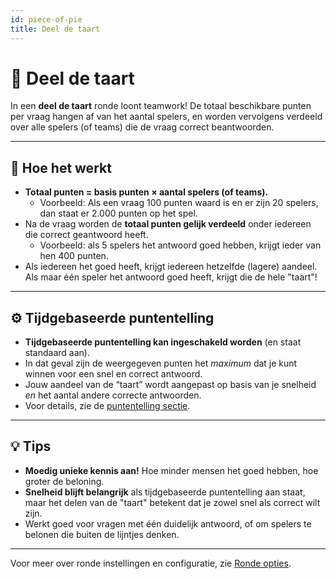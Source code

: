 ```yaml
---
id: piece-of-pie
title: Deel de taart
---
```


# 🥧 Deel de taart

In een **deel de taart** ronde loont teamwork! De totaal beschikbare punten per vraag hangen af van het aantal spelers, en worden vervolgens verdeeld over alle spelers (of teams) die de vraag correct beantwoorden.

---

## 📝 Hoe het werkt

- **Totaal punten = basis punten × aantal spelers (of teams).**
    - Voorbeeld: Als een vraag 100 punten waard is en er zijn 20 spelers, dan staat er 2.000 punten op het spel.
- Na de vraag worden de **totaal punten gelijk verdeeld** onder iedereen die correct geantwoord heeft.
    - Voorbeeld: als 5 spelers het antwoord goed hebben, krijgt ieder van hen 400 punten.
- Als iedereen het goed heeft, krijgt iedereen hetzelfde (lagere) aandeel. Als maar één speler het antwoord goed heeft, krijgt die de hele "taart"!

---

## ⚙️ Tijdgebaseerde puntentelling

- **Tijdgebaseerde puntentelling kan ingeschakeld worden** (en staat standaard aan).
- In dat geval zijn de weergegeven punten het _maximum_ dat je kunt winnen voor een snel en correct antwoord.
- Jouw aandeel van de “taart” wordt aangepast op basis van je snelheid _en_ het aantal andere correcte antwoorden.
- Voor details, zie de [puntentelling sectie](../editor/008-round-options.md#scoring).

---

## 💡 Tips

- **Moedig unieke kennis aan!** Hoe minder mensen het goed hebben, hoe groter de beloning.
- **Snelheid blijft belangrijk** als tijdgebaseerde puntentelling aan staat, maar het delen van de "taart" betekent dat je zowel snel als correct wilt zijn.
- Werkt goed voor vragen met één duidelijk antwoord, of om spelers te belonen die buiten de lijntjes denken.

---

Voor meer over ronde instellingen en configuratie, zie [Ronde opties](../editor/008-round-options.md).
